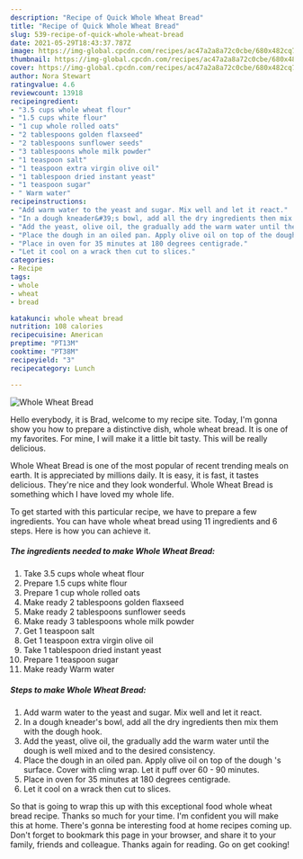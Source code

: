 ```yaml
---
description: "Recipe of Quick Whole Wheat Bread"
title: "Recipe of Quick Whole Wheat Bread"
slug: 539-recipe-of-quick-whole-wheat-bread
date: 2021-05-29T18:43:37.787Z
image: https://img-global.cpcdn.com/recipes/ac47a2a8a72c0cbe/680x482cq70/whole-wheat-bread-recipe-main-photo.jpg
thumbnail: https://img-global.cpcdn.com/recipes/ac47a2a8a72c0cbe/680x482cq70/whole-wheat-bread-recipe-main-photo.jpg
cover: https://img-global.cpcdn.com/recipes/ac47a2a8a72c0cbe/680x482cq70/whole-wheat-bread-recipe-main-photo.jpg
author: Nora Stewart
ratingvalue: 4.6
reviewcount: 13918
recipeingredient:
- "3.5 cups whole wheat flour"
- "1.5 cups white flour"
- "1 cup whole rolled oats"
- "2 tablespoons golden flaxseed"
- "2 tablespoons sunflower seeds"
- "3 tablespoons whole milk powder"
- "1 teaspoon salt"
- "1 teaspoon extra virgin olive oil"
- "1 tablespoon dried instant yeast"
- "1 teaspoon sugar"
- " Warm water"
recipeinstructions:
- "Add warm water to the yeast and sugar. Mix well and let it react."
- "In a dough kneader&#39;s bowl, add all the dry ingredients then mix them with the dough hook."
- "Add the yeast, olive oil, the gradually add the warm water until the dough is well mixed and to the desired consistency."
- "Place the dough in an oiled pan. Apply olive oil on top of the dough &#39;s surface. Cover with cling wrap. Let it puff over 60 - 90 minutes."
- "Place in oven for 35 minutes at 180 degrees centigrade."
- "Let it cool on a wrack then cut to slices."
categories:
- Recipe
tags:
- whole
- wheat
- bread

katakunci: whole wheat bread 
nutrition: 108 calories
recipecuisine: American
preptime: "PT13M"
cooktime: "PT38M"
recipeyield: "3"
recipecategory: Lunch

---
```



![Whole Wheat Bread](https://img-global.cpcdn.com/recipes/ac47a2a8a72c0cbe/680x482cq70/whole-wheat-bread-recipe-main-photo.jpg)

Hello everybody, it is Brad, welcome to my recipe site. Today, I'm gonna show you how to prepare a distinctive dish, whole wheat bread. It is one of my favorites. For mine, I will make it a little bit tasty. This will be really delicious.

Whole Wheat Bread is one of the most popular of recent trending meals on earth. It is appreciated by millions daily. It is easy, it is fast, it tastes delicious. They're nice and they look wonderful. Whole Wheat Bread is something which I have loved my whole life.




To get started with this particular recipe, we have to prepare a few ingredients. You can have whole wheat bread using 11 ingredients and 6 steps. Here is how you can achieve it.

<!--inarticleads1-->

##### The ingredients needed to make Whole Wheat Bread:

1. Take 3.5 cups whole wheat flour
1. Prepare 1.5 cups white flour
1. Prepare 1 cup whole rolled oats
1. Make ready 2 tablespoons golden flaxseed
1. Make ready 2 tablespoons sunflower seeds
1. Make ready 3 tablespoons whole milk powder
1. Get 1 teaspoon salt
1. Get 1 teaspoon extra virgin olive oil
1. Take 1 tablespoon dried instant yeast
1. Prepare 1 teaspoon sugar
1. Make ready  Warm water




<!--inarticleads2-->

##### Steps to make Whole Wheat Bread:

1. Add warm water to the yeast and sugar. Mix well and let it react.
1. In a dough kneader&#39;s bowl, add all the dry ingredients then mix them with the dough hook.
1. Add the yeast, olive oil, the gradually add the warm water until the dough is well mixed and to the desired consistency.
1. Place the dough in an oiled pan. Apply olive oil on top of the dough &#39;s surface. Cover with cling wrap. Let it puff over 60 - 90 minutes.
1. Place in oven for 35 minutes at 180 degrees centigrade.
1. Let it cool on a wrack then cut to slices.




So that is going to wrap this up with this exceptional food whole wheat bread recipe. Thanks so much for your time. I'm confident you will make this at home. There's gonna be interesting food at home recipes coming up. Don't forget to bookmark this page in your browser, and share it to your family, friends and colleague. Thanks again for reading. Go on get cooking!
